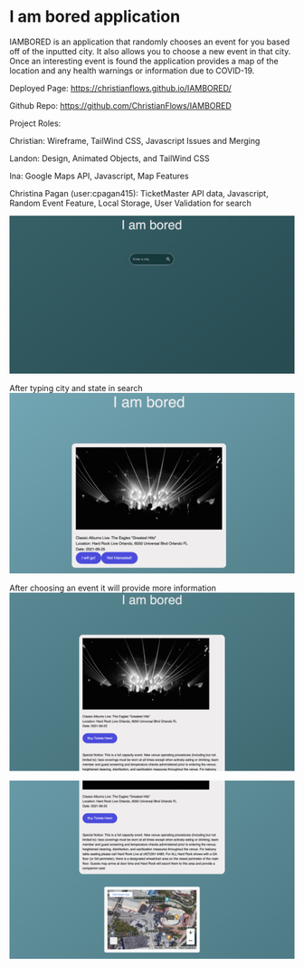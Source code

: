 # I am bored application

IAMBORED is an application that randomly chooses an event for you based off of the inputted city. It also allows you to choose a new event in that city. Once an interesting event is found the application provides a map of the location and any health warnings or information due to COVID-19.

Deployed Page: https://christianflows.github.io/IAMBORED/

Github Repo: https://github.com/ChristianFlows/IAMBORED

Project Roles:

Christian: Wireframe, TailWind CSS, Javascript Issues and Merging


Landon: Design, Animated Objects, and TailWind CSS


Ina: Google Maps API, Javascript, Map Features


Christina Pagan (user:cpagan415): TicketMaster API data, Javascript, Random Event Feature, Local Storage, User Validation for search

![Screenshot of IAMBORED](/assets/images/iambored-home.png)

After typing city and state in search
![Screenshot of IAMBORED](assets/images/iambored-eventsearch.png)

After choosing an event it will provide more information
![Screenshot of IAMBORED](/assets/images/iambored-eventresult1.png)

![Screenshot of IAMBORED](/assets/images/iambored-eventresult2.png)
